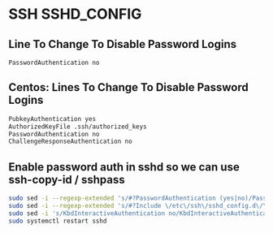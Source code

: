 # SSH SSHD_CONFIG

## Line To Change To Disable Password Logins

`PasswordAuthentication no`

## Centos: Lines To Change To Disable Password Logins

```bash
PubkeyAuthentication yes
AuthorizedKeyFile .ssh/authorized_keys
PasswordAuthentication no
ChallengeResponseAuthentication no
```


## Enable password auth in sshd so we can use ssh-copy-id / sshpass
```bash
sudo sed -i --regexp-extended 's/#?PasswordAuthentication (yes|no)/PasswordAuthentication yes/' /etc/ssh/sshd_config
sudo sed -i --regexp-extended 's/#?Include \/etc\/ssh\/sshd_config.d\/\*.conf/#Include \/etc\/ssh\/sshd_config.d\/\*.conf/' /etc/ssh/sshd_config
sudo sed -i 's/KbdInteractiveAuthentication no/KbdInteractiveAuthentication yes/' /etc/ssh/sshd_config
sudo systemctl restart sshd
```